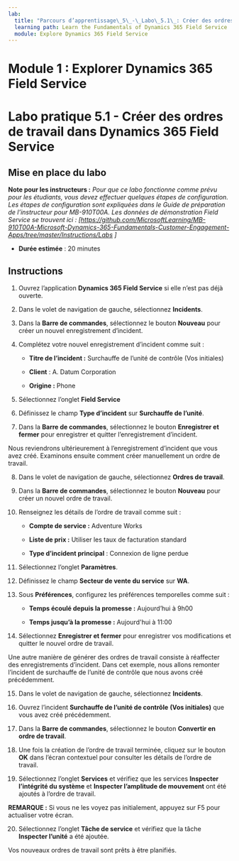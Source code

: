 ```yaml
---
lab:
  title: "Parcours d’apprentissage\_5\_-\_Labo\_5.1\_: Créer des ordres de travail dans Dynamics\_365 Field Service"
  learning path: Learn the Fundamentals of Dynamics 365 Field Service
  module: Explore Dynamics 365 Field Service
---
```


Module 1 : Explorer Dynamics 365 Field Service
========================

# Labo pratique 5.1 - Créer des ordres de travail dans Dynamics 365 Field Service

## Mise en place du labo

**Note pour les instructeurs :** *Pour que ce labo fonctionne comme prévu pour les étudiants, vous devez effectuer quelques étapes de configuration. Les étapes de configuration sont expliquées dans le Guide de préparation de l’instructeur pour MB-910T00A. Les données de démonstration Field Service se trouvent ici : [https://github.com/MicrosoftLearning/MB-910T00A-Microsoft-Dynamics-365-Fundamentals-Customer-Engagement-Apps/tree/master/Instructions/Labs ]*

  - **Durée estimée** : 20 minutes

## Instructions

1. Ouvrez l’application **Dynamics 365 Field Service** si elle n’est pas déjà ouverte.

2. Dans le volet de navigation de gauche, sélectionnez  **Incidents**.

3. Dans la **Barre de commandes**, sélectionnez le bouton **Nouveau** pour créer un nouvel enregistrement d’incident.

4. Complétez votre nouvel enregistrement d’incident comme suit :

    - **Titre de l’incident :** Surchauffe de l’unité de contrôle (Vos initiales)

    - **Client** : A. Datum Corporation

    - **Origine :** Phone

5. Sélectionnez l’onglet **Field Service**

6. Définissez le champ **Type d’incident** sur **Surchauffe de l’unité**.

7. Dans la **Barre de commandes**, sélectionnez le bouton **Enregistrer et fermer** pour enregistrer et quitter l’enregistrement d’incident.

Nous reviendrons ultérieurement à l’enregistrement d’incident que vous avez créé. Examinons ensuite comment créer manuellement un ordre de travail.

8. Dans le volet de navigation de gauche, sélectionnez **Ordres de travail**.

9. Dans la **Barre de commandes**, sélectionnez le bouton **Nouveau** pour créer un nouvel ordre de travail.

10. Renseignez les détails de l’ordre de travail comme suit :

    - **Compte de service :** Adventure Works

    - **Liste de prix :** Utiliser les taux de facturation standard

    - **Type d’incident principal** : Connexion de ligne perdue

11. Sélectionnez l’onglet **Paramètres**.

12. Définissez le champ **Secteur de vente du service** sur **WA**.

13. Sous **Préférences**, configurez les préférences temporelles comme suit :

    - **Temps écoulé depuis la promesse :** Aujourd’hui à 9h00

    - **Temps jusqu’à la promesse :** Aujourd'hui à 11:00

14. Sélectionnez **Enregistrer et fermer** pour enregistrer vos modifications et quitter le nouvel ordre de travail.

Une autre manière de générer des ordres de travail consiste à réaffecter des enregistrements d’incident. Dans cet exemple, nous allons remonter l’incident de surchauffe de l’unité de contrôle que nous avons créé précédemment.

15. Dans le volet de navigation de gauche, sélectionnez **Incidents**.

16. Ouvrez l’incident **Surchauffe de l’unité de contrôle** **(Vos initiales)** que vous avez créé précédemment.

17. Dans la **Barre de commandes**, sélectionnez le bouton **Convertir en ordre de travail**.

18. Une fois la création de l’ordre de travail terminée, cliquez sur le bouton **OK** dans l’écran contextuel pour consulter les détails de l’ordre de travail.

19. Sélectionnez l’onglet **Services** et vérifiez que les services **Inspecter l’intégrité du système** et **Inspecter l’amplitude de mouvement** ont été ajoutés à l’ordre de travail.

**REMARQUE :** Si vous ne les voyez pas initialement, appuyez sur F5 pour actualiser votre écran.

20. Sélectionnez l’onglet **Tâche de service** et vérifiez que la tâche **Inspecter l’unité** a été ajoutée.

Vos nouveaux ordres de travail sont prêts à être planifiés.

